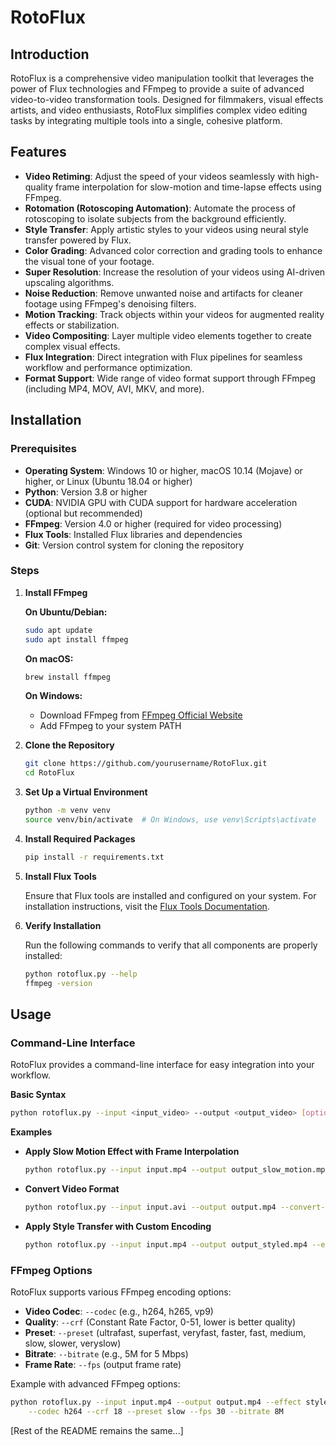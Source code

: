 # RotoFlux

## Introduction

RotoFlux is a comprehensive video manipulation toolkit that leverages the power of Flux technologies and FFmpeg to provide a suite of advanced video-to-video transformation tools. Designed for filmmakers, visual effects artists, and video enthusiasts, RotoFlux simplifies complex video editing tasks by integrating multiple tools into a single, cohesive platform.

## Features

- **Video Retiming**: Adjust the speed of your videos seamlessly with high-quality frame interpolation for slow-motion and time-lapse effects using FFmpeg.
- **Rotomation (Rotoscoping Automation)**: Automate the process of rotoscoping to isolate subjects from the background efficiently.
- **Style Transfer**: Apply artistic styles to your videos using neural style transfer powered by Flux.
- **Color Grading**: Advanced color correction and grading tools to enhance the visual tone of your footage.
- **Super Resolution**: Increase the resolution of your videos using AI-driven upscaling algorithms.
- **Noise Reduction**: Remove unwanted noise and artifacts for cleaner footage using FFmpeg's denoising filters.
- **Motion Tracking**: Track objects within your videos for augmented reality effects or stabilization.
- **Video Compositing**: Layer multiple video elements together to create complex visual effects.
- **Flux Integration**: Direct integration with Flux pipelines for seamless workflow and performance optimization.
- **Format Support**: Wide range of video format support through FFmpeg (including MP4, MOV, AVI, MKV, and more).

## Installation

### Prerequisites

- **Operating System**: Windows 10 or higher, macOS 10.14 (Mojave) or higher, or Linux (Ubuntu 18.04 or higher)
- **Python**: Version 3.8 or higher
- **CUDA**: NVIDIA GPU with CUDA support for hardware acceleration (optional but recommended)
- **FFmpeg**: Version 4.0 or higher (required for video processing)
- **Flux Tools**: Installed Flux libraries and dependencies
- **Git**: Version control system for cloning the repository

### Steps

1. **Install FFmpeg**

   **On Ubuntu/Debian:**
   ```bash
   sudo apt update
   sudo apt install ffmpeg
   ```

   **On macOS:**
   ```bash
   brew install ffmpeg
   ```

   **On Windows:**
   - Download FFmpeg from [FFmpeg Official Website](https://ffmpeg.org/download.html)
   - Add FFmpeg to your system PATH

2. **Clone the Repository**

   ```bash
   git clone https://github.com/yourusername/RotoFlux.git
   cd RotoFlux
   ```

3. **Set Up a Virtual Environment**

   ```bash
   python -m venv venv
   source venv/bin/activate  # On Windows, use venv\Scripts\activate
   ```

4. **Install Required Packages**

   ```bash
   pip install -r requirements.txt
   ```

5. **Install Flux Tools**

   Ensure that Flux tools are installed and configured on your system. For installation instructions, visit the [Flux Tools Documentation](https://flux-tools.org/install).

6. **Verify Installation**

   Run the following commands to verify that all components are properly installed:

   ```bash
   python rotoflux.py --help
   ffmpeg -version
   ```

## Usage

### Command-Line Interface

RotoFlux provides a command-line interface for easy integration into your workflow.

**Basic Syntax**

```bash
python rotoflux.py --input <input_video> --output <output_video> [options]
```

**Examples**

- **Apply Slow Motion Effect with Frame Interpolation**

  ```bash
  python rotoflux.py --input input.mp4 --output output_slow_motion.mp4 --effect slow_motion --factor 0.5 --fps 60
  ```

- **Convert Video Format**

  ```bash
  python rotoflux.py --input input.avi --output output.mp4 --convert-only
  ```

- **Apply Style Transfer with Custom Encoding**

  ```bash
  python rotoflux.py --input input.mp4 --output output_styled.mp4 --effect style_transfer --style van_gogh --codec h264 --crf 23
  ```

### FFmpeg Options

RotoFlux supports various FFmpeg encoding options:

- **Video Codec**: `--codec` (e.g., h264, h265, vp9)
- **Quality**: `--crf` (Constant Rate Factor, 0-51, lower is better quality)
- **Preset**: `--preset` (ultrafast, superfast, veryfast, faster, fast, medium, slow, slower, veryslow)
- **Bitrate**: `--bitrate` (e.g., 5M for 5 Mbps)
- **Frame Rate**: `--fps` (output frame rate)

Example with advanced FFmpeg options:

```bash
python rotoflux.py --input input.mp4 --output output.mp4 --effect style_transfer \
    --codec h264 --crf 18 --preset slow --fps 30 --bitrate 8M
```

[Rest of the README remains the same...]
